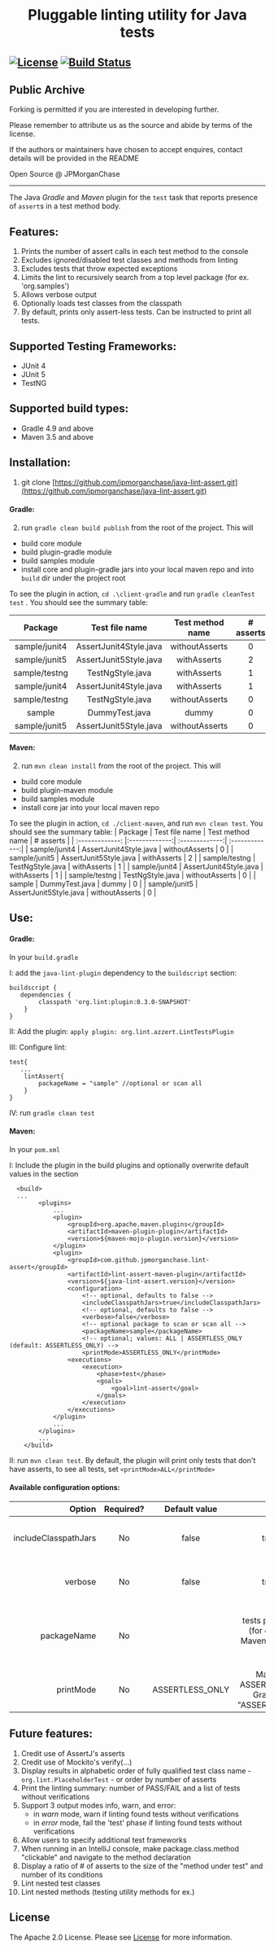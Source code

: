 <h1 align="center">Pluggable linting utility for Java tests</h1>


[![License](https://img.shields.io/badge/license-Apache%202.0-blue.svg)](https://choosealicense.com/licenses/apache-2.0/)
[![Build Status](https://github.com/jpmorganchase/java-lint-assert/actions/workflows/maven.yml/badge.svg?branch=main)](https://github.com/jpmorganchase/java-lint-assert/actions/workflows/maven.yml)
----

## Public Archive


Forking is permitted if you are interested in developing further. 

Please remember to attribute us as the source and abide by terms of the license.

If the authors or maintainers have chosen to accept enquires, contact details will be provided in the README

Open Source @ JPMorganChase

----

The Java _Gradle_ and _Maven_ plugin for the `test` task that reports presence of `assert`s in a test method body. 

## Features:
1. Prints the number of assert calls in each test method to the console
1. Excludes ignored/disabled test classes and methods from linting 
1. Excludes tests that throw expected exceptions 
1. Limits the lint to recursively search from a top level package (for ex. 'org.samples')
1. Allows verbose output
1. Optionally loads test classes from the classpath
1. By default, prints only assert-less tests. Can be instructed to print all tests.

## Supported Testing Frameworks:
- JUnit 4
- JUnit 5
- TestNG

## Supported build types:
- Gradle 4.9 and above
- Maven 3.5 and above

## Installation:
1. git clone [https://github.com/jpmorganchase/java-lint-assert.git](https://github.com/jpmorganchase/java-lint-assert.git)
#### Gradle:
2. run `gradle clean build publish` from the root of the project. This will
* build core module
* build plugin-gradle module
* build samples module
* install core and plugin-gradle jars into your local maven repo and into `build` dir under the project root 

To see the plugin in action, `cd .\client-gradle` 
and run `gradle cleanTest test` . You should see the summary table:
 
| Package  | Test file name | Test method name  | # asserts  |
| :-------------: |:-------------:| :-------------:|  :-------------:|  
|    sample/junit4    |    AssertJunit4Style.java    |     withoutAsserts     |        0        |
|    sample/junit5    |    AssertJunit5Style.java    |      withAsserts       |        2        |
|    sample/testng    |       TestNgStyle.java       |      withAsserts       |        1        |
|    sample/junit4    |    AssertJunit4Style.java    |      withAsserts       |        1        |
|    sample/testng    |       TestNgStyle.java       |     withoutAsserts     |        0        |
|       sample        |        DummyTest.java        |         dummy          |        0        |
|    sample/junit5    |    AssertJunit5Style.java    |     withoutAsserts     |        0        |
 
#### Maven: 
2. run `mvn clean install` from the root of the project. This will
* build core module
* build plugin-maven module
* build samples module
* install core jar into your local maven repo 

To see the plugin in action, `cd ./client-maven`,
and run `mvn clean test`. You should see the summary table:
| Package  | Test file name | Test method name  | # asserts  |
| :-------------: |:-------------:| :-------------:|  :-------------:|
|    sample/junit4    |    AssertJunit4Style.java    |     withoutAsserts     |        0        |
|    sample/junit5    |    AssertJunit5Style.java    |      withAsserts       |        2        |
|    sample/testng    |       TestNgStyle.java       |      withAsserts       |        1        |
|    sample/junit4    |    AssertJunit4Style.java    |      withAsserts       |        1        |
|    sample/testng    |       TestNgStyle.java       |     withoutAsserts     |        0        |
|       sample        |        DummyTest.java        |         dummy          |        0        |
|    sample/junit5    |    AssertJunit5Style.java    |     withoutAsserts     |        0        |
## Use:

#### Gradle:

In your `build.gradle` 

I: add the `java-lint-plugin` dependency to the `buildscript` section: 
```
buildscript {
   dependencies {
        classpath 'org.lint:plugin:0.3.0-SNAPSHOT'
    }
}
```
II: Add the plugin: `apply plugin: org.lint.azzert.LintTestsPlugin`

III: Configure lint:
```
test{
   ...   
    lintAssert{
        packageName = "sample" //optional or scan all
    }
}
```
IV: run `gradle clean test`

#### Maven:
In your `pom.xml` 

I: Include the plugin in the build plugins and optionally overwrite default values in the <configuration/> section
```
  <build>
  ...
        <plugins>
            ...
            <plugin>
                <groupId>org.apache.maven.plugins</groupId>
                <artifactId>maven-plugin-plugin</artifactId>
                <version>${maven-mojo-plugin.version}</version>
            </plugin>
            <plugin>
                <groupId>com.github.jpmorganchase.lint-assert</groupId>
                <artifactId>lint-assert-maven-plugin</artifactId>
                <version>${java-lint-assert.version}</version>
                <configuration>
                    <!-- optional, defaults to false -->
                    <includeClasspathJars>true</includeClasspathJars>
                    <!-- optional, defaults to false -->
                    <verbose>false</verbose>
                    <!-- optional package to scan or scan all -->
                    <packageName>sample</packageName>
                    <!-- optional; values: ALL | ASSERTLESS_ONLY (default: ASSERTLESS_ONLY) -->
                    <printMode>ASSERTLESS_ONLY</printMode>
                <executions>
                    <execution>
                        <phase>test</phase>
                        <goals>
                            <goal>lint-assert</goal>
                        </goals>
                    </execution>
                </executions>
            </plugin>
            ...
        </plugins>
        ...
    </build>
```

II: run `mvn clean test`. By default, the plugin will print only tests that don't have asserts, to see all tests, set `<printMode>ALL</printMode>`


#### Available configuration options:
|  Option | Required? | Default value  | Values | Purpose |
| -------------: |:-------------:| :-------------:|  :-------------:| :-------------:|  
| includeClasspathJars | No| false | true, false | If true, scans classpath dependencies for test classes|
| verbose    | No |  false  | true, false | If true, produced a lot of output before it prints the summary table|
| packageName| No |   | tests package name (for ex. org.lint in Maven or "org.lint" in Gradle)| A root package to start scanning for test classes. If not specified, scans all packages in a project. |
| printMode  | No | ASSERTLESS_ONLY | Maven: {ALL, ASSERTLESS_ONLY}, Gradle: {"ALL", "ASSERTLESS_ONLY"} | Print ALL available test methods or ASSERTLESS_ONLY | 

## Future features: 
 1. Credit use of AssertJ's asserts
 1. Credit use of Mockito's verify(...)  
 1. Display results in alphabetic order of fully qualified test class name - `org.lint.PlaceholderTest` - or order by number of asserts  
 1. Print the linting summary: number of PASS/FAIL and a list of tests without verifications
 1. Support 3 output modes info, warn, and error:
    * in _warn_ mode, warn if linting found tests without verifications
    * in _error_ mode, fail the 'test' phase if linting found tests without verifications
 1. Allow users to specify additional test frameworks
 1. When running in an IntelliJ console, make package.class.method "clickable" and navigate to the method declaration
 1. Display a ratio of # of asserts to the size of the "method under test" and number of its conditions
 1. Lint nested test classes
 1. Lint nested methods (testing utility methods for ex.) 

## License

The Apache 2.0 License. Please see [License](https://choosealicense.com/licenses/apache-2.0/) for more information.

